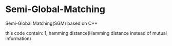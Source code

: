 # Semi-Global-Matching
Semi-Global Matching(SGM) based on C++

this code contain:
1, hamming distance(Hamming distance instead of mutual information)
